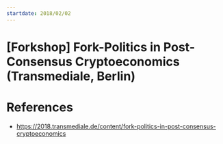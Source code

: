 ```yaml
---
startdate: 2018/02/02
---
```

# [Forkshop] Fork-Politics in Post-Consensus Cryptoeconomics (Transmediale, Berlin)

# References
* https://2018.transmediale.de/content/fork-politics-in-post-consensus-cryptoeconomics
